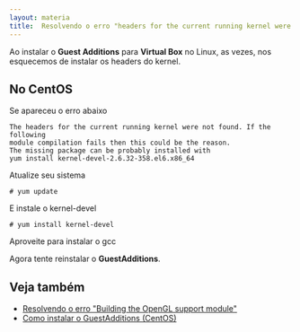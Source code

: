 ```yaml
---
layout: materia
title:  Resolvendo o erro "headers for the current running kernel were not found"
---
```


Ao instalar o __Guest Additions__ para __Virtual Box__ no Linux, as vezes, nos esquecemos de instalar os headers do kernel.


No CentOS
---

Se apareceu o erro abaixo

    The headers for the current running kernel were not found. If the following
	module compilation fails then this could be the reason.
	The missing package can be probably installed with
	yum install kernel-devel-2.6.32-358.el6.x86_64

Atualize seu sistema

    # yum update

E instale o kernel-devel

    # yum install kernel-devel

Aproveite para instalar o gcc

Agora tente reinstalar o __GuestAdditions__.


Veja também
---

- [Resolvendo o erro "Building the OpenGL support module"](/linux/vbox-building-the-opengl-support-module/ "Resolvendo o erro 'Building the OpenGL support module'")
- [Como instalar o GuestAdditions (CentOS)](/linux/vbox-guest-additions/ "Como instalar o GuestAdditions via console (CentOS)")